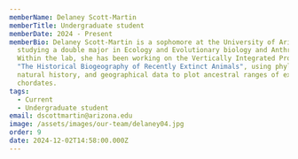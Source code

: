 ```yaml
---
memberName: Delaney Scott-Martin
memberTitle: Undergraduate student
memberDate: 2024 - Present
memberBio: Delaney Scott-Martin is a sophomore at the University of Arizona,
  studying a double major in Ecology and Evolutionary biology and Anthropology.
  Within the lab, she has been working on the Vertically Integrated Project,
  "The Historical Biogeography of Recently Extinct Animals", using phylogenetic,
  natural history, and geographical data to plot ancestral ranges of extinct
  chordates.
tags:
  - Current
  - Undergraduate student
email: dscottmartin@arizona.edu
image: /assets/images/our-team/delaney04.jpg
order: 9
date: 2024-12-02T14:58:00.000Z
---
```

